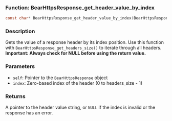 ### Function: BearHttpsResponse_get_header_value_by_index
```c
const char* BearHttpsResponse_get_header_value_by_index(BearHttpsResponse *self, int index);
```
### Description
Gets the value of a response header by its index position. Use this function with `BearHttpsResponse_get_headers_size()` to iterate through all headers. **Important: Always check for NULL before using the return value.**

### Parameters
- `self`: Pointer to the `BearHttpsResponse` object
- `index`: Zero-based index of the header (0 to headers_size - 1)

### Returns
A pointer to the header value string, or `NULL` if the index is invalid or the response has an error.
